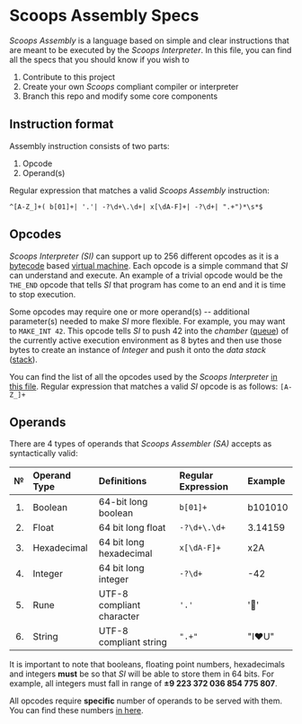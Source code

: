 # Scoops Assembly Specs

*Scoops Assembly* is a language based on simple and clear instructions that are
meant to be executed by the *Scoops Interpreter*. In this file, you can find all
the specs that you should know if you wish to

1. Contribute to this project
2. Create your own *Scoops* compliant compiler or interpreter
3. Branch this repo and modify some core components

## Instruction format

Assembly instruction consists of two parts:

1. Opcode
2. Operand(s)

Regular expression that matches a valid *Scoops Assembly* instruction:

```
^[A-Z_]+( b[01]+| '.'| -?\d+\.\d+| x[\dA-F]+| -?\d+| ".+")*\s*$
```

## Opcodes

*Scoops Interpreter (SI)* can support up to 256 different opcodes as it is a
[bytecode] based [virtual machine]. Each opcode is a simple command that *SI*
can understand and execute. An example of a trivial opcode would be the
`THE_END` opcode that tells *SI* that program has come to an end and it is time
to stop execution.

Some opcodes may require one or more operand(s) -- additional parameter(s)
needed to make *SI* more flexible. For example, you may want to `MAKE_INT 42`.
This opcode tells *SI* to push 42 into the *chamber* ([queue]) of the currently
active execution environment as 8 bytes and then use those bytes to create an
instance of *Integer* and push it onto the *data stack* ([stack]).

You can find the list of all the opcodes used by the *Scoops Interpreter* 
[in this file]. Regular expression that matches a valid *SI* opcode is as
follows: `[A-Z_]+`

[bytecode]: https://en.wikipedia.org/wiki/Bytecode
[virtual machine]: https://en.wikipedia.org/wiki/Virtual_machine
[queue]: ../DataTypes/Queue/README.md
[stack]: https://en.wikipedia.org/wiki/Stack_(abstract_data_type)
[in this file]: ../Shared/opcodes.go

## Operands

There are 4 types of operands that *Scoops Assembler (SA)* accepts as 
syntactically valid:

| №  | Operand Type | Definitions               | Regular Expression | Example |
|---:|:-------------|:--------------------------|:-------------------|:--------|
| 1. | Boolean      | 64-bit long boolean       | `b[01]+`           | b101010 |
| 2. | Float        | 64 bit long float         | `-?\d+\.\d+`       | 3.14159 |
| 3. | Hexadecimal  | 64 bit long hexadecimal   | `x[\dA-F]+`        | x2A     |
| 4. | Integer      | 64 bit long integer       | `-?\d+`            | -42     |
| 5. | Rune         | UTF-8 compliant character | `'.'`              | '🍨'    |
| 6. | String       | UTF-8 compliant string    | `".+"`             | "I❤️U"  |

It is important to note that booleans, floating point numbers, hexadecimals and 
integers **must** be so that *SI* will be able to store them in 64 bits. For 
example, all integers must fall in range of **±9 223 372 036 854 775 807**.

All opcodes require **specific** number of operands to be served with them. You 
can find these numbers [in here].

[in here]: ../Shared/operands.go